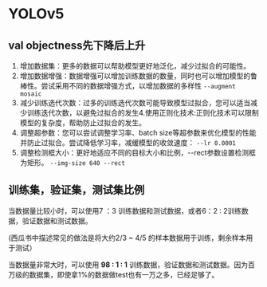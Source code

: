 # YOLOv5

## val objectness先下降后上升

1. 增加数据集：更多的数据可以帮助模型更好地泛化，减少过拟合的可能性。
2. 增加数据增强：数据增强可以增加训练数据的数量，同时也可以增加模型的鲁棒性。尝试采用不同的数据增强方式，以增加数据的多样性 `--augment mosaic`
3. 减少训练选代次数：过多的训练选代次数可能导致模型过拟合，您可以适当减少训练迭代次数，以避免过拟合的发生4.使用正则化技术:正则化技术可以限制模型的复杂度，帮助防止过拟合的发生。
4. 调整超参数：您可以尝试调整学习率、batch size等超参数来优化模型的性能并防止过拟合。尝试降低学习率，减缓模型的收敛速度： `--lr 0.0001`
5. 调整检测框大小：更好地适应不同的目标大小和比例，--rect参数设置检测框为矩形。 `--img-size 640 --rect`

## 训练集，验证集，测试集比例

当数据量比较小时，可以使用7 ：3 训练数据和测试数据，或者6：2 : 2训练数据，验证数据和测试数据。

(西瓜书中描述常见的做法是将大约2/3 ~ 4/5 的样本数据用于训练，剩余样本用于测试）

当数据量非常大时，可以使用 **98 : 1 : 1** 训练数据，验证数据和测试数据。因为百万级的数据集，即使拿1%的数据做test也有一万之多，已经足够了。
